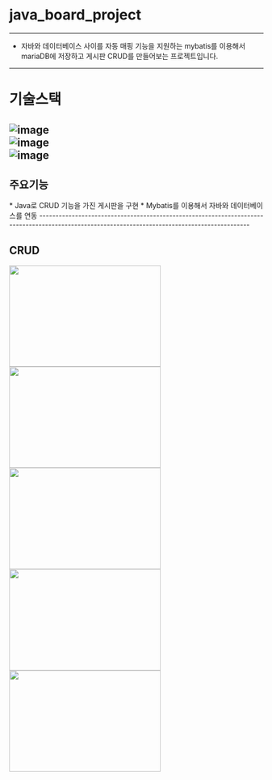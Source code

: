 # java_board_project
-----------------------------------------------------------------------------------------------------------------------------------------------
* 자바와 데이터베이스 사이를 자동 매핑 기능을 지원하는 mybatis를 이용해서 mariaDB에 저장하고 게시판 CRUD를 만들어보는 프로젝트입니다.<br>
-----------------------------------------------------------------------------------------------------------------------------------------------
# 기술스택<br>
![image](https://github.com/Jaehyuk-96/java_board_project/assets/145963663/b5061fc7-7708-48cb-8d5f-77ece6976f20)<br>
![image](https://github.com/Jaehyuk-96/java_board_project/assets/145963663/f0a53ea5-cc17-4a17-a5d9-8aef761f5932)<br>
![image](https://github.com/Jaehyuk-96/java_board_project/assets/145963663/a4c9afc5-30fe-44ed-b9af-3a2af679c328)<br>
-----------------------------------------------------------------------------------------------------------------------------------------------
<h2>주요기능</h2>
* Java로 CRUD 기능을 가진 게시판을 구현
* Mybatis를 이용해서 자바와 데이터베이스를 연동
-----------------------------------------------------------------------------------------------------------------------------------------------
<h2>CRUD</h2>
<img src="https://github.com/Jaehyuk-96/java_board_project/assets/145963663/73c5bd66-9c49-4f37-a4dd-c0f42603e676" height="200px"  width="300px"/>
<img src="https://github.com/Jaehyuk-96/java_board_project/assets/145963663/df13d800-0fb0-4c52-9218-5404141de2f3" height="200px"  width="300px"/>
<img src="https://github.com/Jaehyuk-96/java_board_project/assets/145963663/4bcd8d50-4163-4607-b1cd-893a8b49b28b" height="200px"  width="300px"/>
<img src="https://github.com/Jaehyuk-96/java_board_project/assets/145963663/e094607b-85b0-4225-aca5-1a0be2af64a1" height="200px"  width="300px"/>
<img src="https://github.com/Jaehyuk-96/java_board_project/assets/145963663/4809a216-7222-4596-8451-ce62ebe605f4" height="200px"  width="300px"/>








